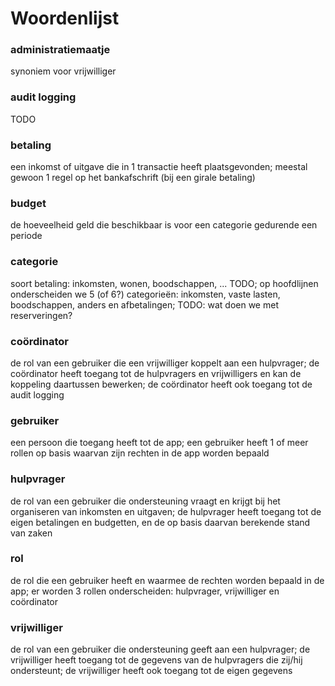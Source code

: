 ﻿# Woordenlijst

### administratiemaatje
synoniem voor vrijwilliger
### audit logging
TODO
### betaling
een inkomst of uitgave die in 1 transactie heeft plaatsgevonden; meestal gewoon 1 regel op het bankafschrift (bij een girale betaling)
### budget
de hoeveelheid geld die beschikbaar is voor een categorie gedurende een periode
### categorie
soort betaling: inkomsten, wonen, boodschappen, ... TODO; op hoofdlijnen onderscheiden we 5 (of 6?) categorie&euml;n: inkomsten, vaste lasten, boodschappen, anders en afbetalingen; TODO: wat doen we met reserveringen?
### co&ouml;rdinator
de rol van een gebruiker die een vrijwilliger koppelt aan een hulpvrager; de co&ouml;rdinator heeft toegang tot de hulpvragers en vrijwilligers en kan de koppeling daartussen bewerken; de co&ouml;rdinator heeft ook toegang tot de audit logging
### gebruiker
een persoon die toegang heeft tot de app; een gebruiker heeft 1 of meer rollen op basis waarvan zijn rechten in de app worden bepaald
### hulpvrager
de rol van een gebruiker die ondersteuning vraagt en krijgt bij het organiseren van inkomsten en uitgaven; de hulpvrager heeft toegang tot de eigen betalingen en budgetten, en de op basis daarvan berekende stand van zaken
### rol
de rol die een gebruiker heeft en waarmee de rechten worden bepaald in de app; er worden 3 rollen onderscheiden: hulpvrager, vrijwilliger en co&ouml;rdinator
### vrijwilliger
de rol van een gebruiker die ondersteuning geeft aan een hulpvrager; de vrijwilliger heeft toegang tot de gegevens van de hulpvragers die zij/hij ondersteunt; de vrijwilliger heeft ook toegang tot de eigen gegevens 